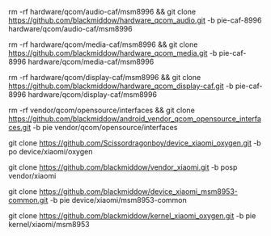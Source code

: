 rm -rf hardware/qcom/audio-caf/msm8996 && git clone https://github.com/blackmiddow/hardware_qcom_audio.git -b pie-caf-8996 hardware/qcom/audio-caf/msm8996

rm -rf hardware/qcom/media-caf/msm8996 && git clone https://github.com/blackmiddow/hardware_qcom_media.git -b pie-caf-8996 hardware/qcom/media-caf/msm8996

rm -rf hardware/qcom/display-caf/msm8996 && git clone https://github.com/blackmiddow/hardware_qcom_display-caf.git -b pie-caf-8996 hardware/qcom/display-caf/msm8996

rm -rf vendor/qcom/opensource/interfaces && git clone https://github.com/blackmiddow/android_vendor_qcom_opensource_interfaces.git -b pie vendor/qcom/opensource/interfaces

git clone https://github.com/Scissordragonboy/device_xiaomi_oxygen.git -b po device/xiaomi/oxygen

git clone https://github.com/blackmiddow/vendor_xiaomi.git -b posp vendor/xiaomi

git clone https://github.com/blackmiddow/device_xiaomi_msm8953-common.git -b pie device/xiaomi/msm8953-common

git clone https://github.com/blackmiddow/kernel_xiaomi_oxygen.git -b pie kernel/xiaomi/msm8953
